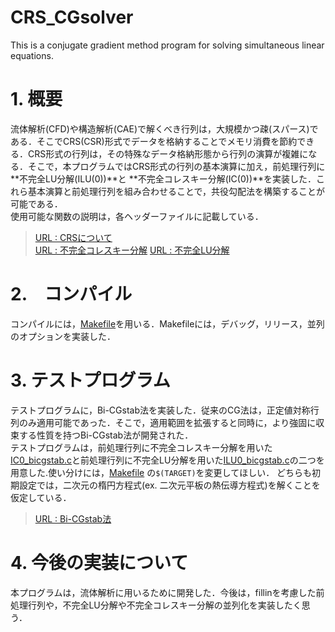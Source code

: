 # CRS_CGsolver
This is a conjugate gradient method program for solving simultaneous linear equations.

# 1. 概要
流体解析(CFD)や構造解析(CAE)で解くべき行列は，大規模かつ疎(スパース)である．そこでCRS(CSR)形式でデータを格納することでメモリ消費を節約できる．CRS形式の行列は，その特殊なデータ格納形態から行列の演算が複雑になる．そこで，本プログラムではCRS形式の行列の基本演算に加え，前処理行列に**不完全LU分解(ILU(0))**と
**不完全コレスキー分解(IC(0))**を実装した．これら基本演算と前処理行列を組み合わせることで，共役勾配法を構築することが可能である．  
使用可能な関数の説明は，各ヘッダーファイルに記載している．  

>[URL : CRSについて](https://zenn.dev/hishinuma_t/books/sparse-matrix-and-vector-product/viewer/crs)  
>[URL : 不完全コレスキー分解](https://cattech-lab.com/science-tools/lecture-mini-preconditioned-matrix/#%E4%B8%8D%E5%AE%8C%E5%85%A8%E3%82%B3%E3%83%AC%E3%82%B9%E3%82%AD%E3%83%BC%E5%88%86%E8%A7%A3)
>[URL : 不完全LU分解](https://cattech-lab.com/science-tools/lecture-mini-preconditioned-matrix/#%E4%B8%8D%E5%AE%8C%E5%85%A8LU%E5%88%86%E8%A7%A3) 

# 2.　コンパイル
コンパイルには，[Makefile](./CRS/src/makefile)を用いる．Makefileには，デバッグ，リリース，並列のオプションを実装した．

# 3. テストプログラム
テストプログラムに，Bi-CGstab法を実装した．従来のCG法は，正定値対称行列のみ適用可能であった．そこで，適用範囲を拡張すると同時に，より強固に収束する性質を持つBi-CGstab法が開発された．  
テストプログラムは，前処理行列に不完全コレスキー分解を用いた[IC0_bicgstab.c](./CRS/src/IC0_bicgstab.c)と前処理行列に不完全LU分解を用いた[ILU0_bicgstab.c](./CRS/src/ILU0_bicgstab.c)の二つを用意した.使い分けには，[Makefile](./CRS/src/makefile) の``$(TARGET)``を変更してほしい．
どちらも初期設定では，二次元の楕円方程式(ex. 二次元平板の熱伝導方程式)を解くことを仮定している．

>[URL : Bi-CGstab法](https://www2.ccs.tsukuba.ac.jp/workshop/HPCseminar/2011/material/2011-04-linear-system.pdf)

# 4. 今後の実装について
本プログラムは，流体解析に用いるために開発した．今後は，fillinを考慮した前処理行列や，不完全LU分解や不完全コレスキー分解の並列化を実装したく思う．
